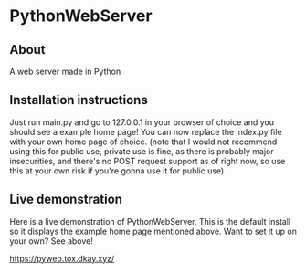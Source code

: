 # PythonWebServer
## About

A web server made in Python

## Installation instructions

Just run main.py and go to 127.0.0.1 in your browser of choice and you should see a example home page! You can now replace the index.py file with your own home page of choice. (note that I would not recommend using this for public use, private use is fine, as there is probably major insecurities, and there's no POST request support as of right now, so use this at your own risk if you're gonna use it for public use)

## Live demonstration

Here is a live demonstration of PythonWebServer. This is the default install so it displays the example home page mentioned above. Want to set it up on your own? See above!

https://pyweb.tox.dkay.xyz/
